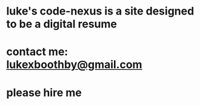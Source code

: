 # luke's code-nexus is a site designed to be a digital resume
# contact me: lukexboothby@gmail.com
# please hire me
